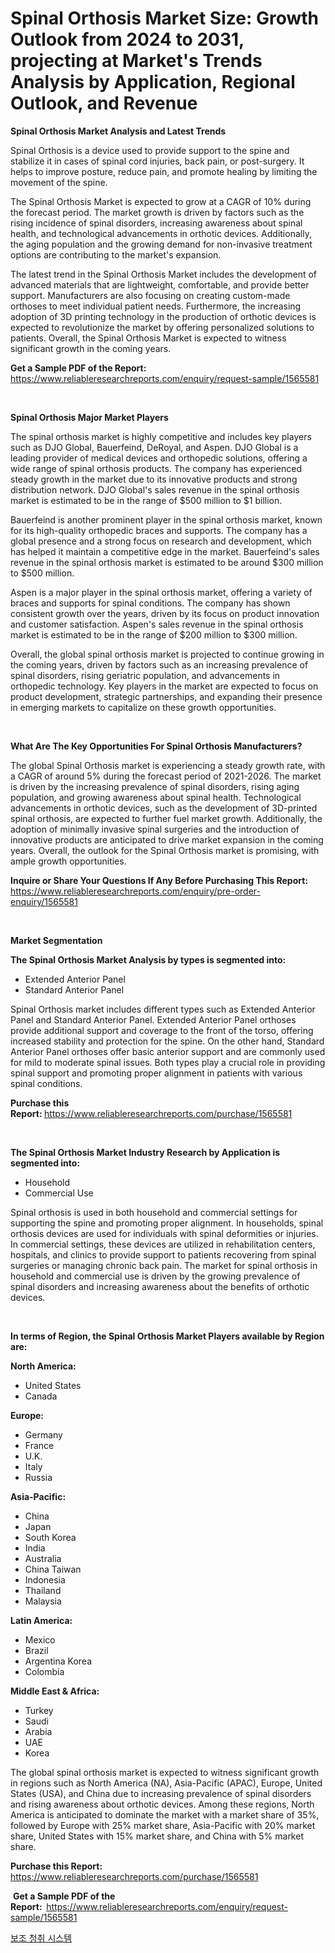<p><h1>Spinal Orthosis Market Size: Growth Outlook from 2024 to 2031, projecting at Market's Trends Analysis by Application, Regional Outlook, and Revenue</h1></p><p><strong>Spinal Orthosis Market Analysis and Latest Trends</strong></p>
<p><p>Spinal Orthosis is a device used to provide support to the spine and stabilize it in cases of spinal cord injuries, back pain, or post-surgery. It helps to improve posture, reduce pain, and promote healing by limiting the movement of the spine.</p><p>The Spinal Orthosis Market is expected to grow at a CAGR of 10% during the forecast period. The market growth is driven by factors such as the rising incidence of spinal disorders, increasing awareness about spinal health, and technological advancements in orthotic devices. Additionally, the aging population and the growing demand for non-invasive treatment options are contributing to the market's expansion.</p><p>The latest trend in the Spinal Orthosis Market includes the development of advanced materials that are lightweight, comfortable, and provide better support. Manufacturers are also focusing on creating custom-made orthoses to meet individual patient needs. Furthermore, the increasing adoption of 3D printing technology in the production of orthotic devices is expected to revolutionize the market by offering personalized solutions to patients. Overall, the Spinal Orthosis Market is expected to witness significant growth in the coming years.</p></p>
<p><strong>Get a Sample PDF of the Report:&nbsp;</strong> <a href="https://www.reliableresearchreports.com/enquiry/request-sample/1565581">https://www.reliableresearchreports.com/enquiry/request-sample/1565581</a></p>
<p>&nbsp;</p>
<p><strong>Spinal Orthosis Major Market Players</strong></p>
<p><p>The spinal orthosis market is highly competitive and includes key players such as DJO Global, Bauerfeind, DeRoyal, and Aspen. DJO Global is a leading provider of medical devices and orthopedic solutions, offering a wide range of spinal orthosis products. The company has experienced steady growth in the market due to its innovative products and strong distribution network. DJO Global's sales revenue in the spinal orthosis market is estimated to be in the range of $500 million to $1 billion.</p><p>Bauerfeind is another prominent player in the spinal orthosis market, known for its high-quality orthopedic braces and supports. The company has a global presence and a strong focus on research and development, which has helped it maintain a competitive edge in the market. Bauerfeind's sales revenue in the spinal orthosis market is estimated to be around $300 million to $500 million.</p><p>Aspen is a major player in the spinal orthosis market, offering a variety of braces and supports for spinal conditions. The company has shown consistent growth over the years, driven by its focus on product innovation and customer satisfaction. Aspen's sales revenue in the spinal orthosis market is estimated to be in the range of $200 million to $300 million.</p><p>Overall, the global spinal orthosis market is projected to continue growing in the coming years, driven by factors such as an increasing prevalence of spinal disorders, rising geriatric population, and advancements in orthopedic technology. Key players in the market are expected to focus on product development, strategic partnerships, and expanding their presence in emerging markets to capitalize on these growth opportunities.</p></p>
<p>&nbsp;</p>
<p><strong>What Are The Key Opportunities For Spinal Orthosis Manufacturers?</strong></p>
<p><p>The global Spinal Orthosis market is experiencing a steady growth rate, with a CAGR of around 5% during the forecast period of 2021-2026. The market is driven by the increasing prevalence of spinal disorders, rising aging population, and growing awareness about spinal health. Technological advancements in orthotic devices, such as the development of 3D-printed spinal orthosis, are expected to further fuel market growth. Additionally, the adoption of minimally invasive spinal surgeries and the introduction of innovative products are anticipated to drive market expansion in the coming years. Overall, the outlook for the Spinal Orthosis market is promising, with ample growth opportunities.</p></p>
<p><strong>Inquire or Share Your Questions If Any Before Purchasing This Report:</strong> <a href="https://www.reliableresearchreports.com/enquiry/pre-order-enquiry/1565581">https://www.reliableresearchreports.com/enquiry/pre-order-enquiry/1565581</a></p>
<p>&nbsp;</p>
<p><strong>Market Segmentation</strong></p>
<p><strong>The Spinal Orthosis Market Analysis by types is segmented into:</strong></p>
<p><ul><li>Extended Anterior Panel</li><li>Standard Anterior Panel</li></ul></p>
<p><p>Spinal Orthosis market includes different types such as Extended Anterior Panel and Standard Anterior Panel. Extended Anterior Panel orthoses provide additional support and coverage to the front of the torso, offering increased stability and protection for the spine. On the other hand, Standard Anterior Panel orthoses offer basic anterior support and are commonly used for mild to moderate spinal issues. Both types play a crucial role in providing spinal support and promoting proper alignment in patients with various spinal conditions.</p></p>
<p><strong>Purchase this Report:&nbsp;</strong><a href="https://www.reliableresearchreports.com/purchase/1565581">https://www.reliableresearchreports.com/purchase/1565581</a></p>
<p>&nbsp;</p>
<p><strong>The Spinal Orthosis Market Industry Research by Application is segmented into:</strong></p>
<p><ul><li>Household</li><li>Commercial Use</li></ul></p>
<p><p>Spinal orthosis is used in both household and commercial settings for supporting the spine and promoting proper alignment. In households, spinal orthosis devices are used for individuals with spinal deformities or injuries. In commercial settings, these devices are utilized in rehabilitation centers, hospitals, and clinics to provide support to patients recovering from spinal surgeries or managing chronic back pain. The market for spinal orthosis in household and commercial use is driven by the growing prevalence of spinal disorders and increasing awareness about the benefits of orthotic devices.</p></p>
<p>&nbsp;</p>
<p><strong>In terms of Region, the Spinal Orthosis Market Players available by Region are:</strong></p>
<p>
    <p> <strong> North America: </strong>
        <ul>
            <li>United States</li>
            <li>Canada</li>
        </ul>
        </p> 
    <p> <strong> Europe: </strong>
        <ul>
            <li>Germany</li>
            <li>France</li>
            <li>U.K.</li>
            <li>Italy</li>
            <li>Russia</li>
        </ul>
        </p> 
    <p> <strong> Asia-Pacific: </strong>
        <ul>
            <li>China</li>
            <li>Japan</li>
            <li>South Korea</li>
            <li>India</li>
            <li>Australia</li>
            <li>China Taiwan</li>
            <li>Indonesia</li>
            <li>Thailand</li>
            <li>Malaysia</li>
        </ul>
        </p> 
    <p> <strong> Latin America: </strong>
        <ul>
            <li>Mexico</li>
            <li>Brazil</li>
            <li>Argentina Korea</li>
            <li>Colombia</li>
        </ul>
        </p> 
    <p> <strong> Middle East & Africa: </strong>
        <ul>
            <li>Turkey</li>
            <li>Saudi</li>
            <li>Arabia</li>
            <li>UAE</li>
            <li>Korea</li>
        </ul>
    </p>
    </p>
<p><p>The global spinal orthosis market is expected to witness significant growth in regions such as North America (NA), Asia-Pacific (APAC), Europe, United States (USA), and China due to increasing prevalence of spinal disorders and rising awareness about orthotic devices. Among these regions, North America is anticipated to dominate the market with a market share of 35%, followed by Europe with 25% market share, Asia-Pacific with 20% market share, United States with 15% market share, and China with 5% market share.</p></p>
<p><strong>Purchase this Report: </strong><a href="https://www.reliableresearchreports.com/purchase/1565581">https://www.reliableresearchreports.com/purchase/1565581</a></p>
<p>&nbsp;<strong>Get a Sample PDF of the Report:&nbsp;&nbsp;</strong><a href="https://www.reliableresearchreports.com/enquiry/request-sample/1565581">https://www.reliableresearchreports.com/enquiry/request-sample/1565581</a></p>
<p><strong></strong></p>
<p><p><a href="https://medium.com/@rudyswaniafgwski56664/%EB%B3%B4%EC%A1%B0-%EC%B2%AD%EC%B7%A8-%EC%8B%9C%EC%8A%A4%ED%85%9C-%EC%8B%9C%EC%9E%A5-%EC%A1%B0%EC%82%AC-%EB%B3%B4%EA%B3%A0%EC%84%9C-2024%EB%85%84%EB%B6%80%ED%84%B0-2031%EB%85%84%EA%B9%8C%EC%A7%80%EC%9D%98-%EC%97%AD%EC%82%AC-%EB%B0%8F-%EC%98%88%EC%B8%A1-3aa321468723">보조 청취 시스템</a></p></p>